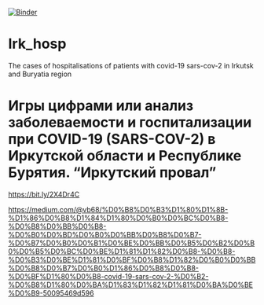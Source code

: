 
[![Binder](http://mybinder.org/badge.svg)](http://mybinder.org/repo/irkdoc/Irk_hosp)

# Irk_hosp
The cases of hospitalisations of patients with covid-19 sars-cov-2 in Irkutsk and Buryatia region


# Игры цифрами или анализ заболеваемости и госпитализации при COVID-19 (SARS-COV-2) в Иркутской области и Республике Бурятия. “Иркутский провал”

https://bit.ly/2X4Dr4C

https://medium.com/@vb68/%D0%B8%D0%B3%D1%80%D1%8B-%D1%86%D0%B8%D1%84%D1%80%D0%B0%D0%BC%D0%B8-%D0%B8%D0%BB%D0%B8-%D0%B0%D0%BD%D0%B0%D0%BB%D0%B8%D0%B7-%D0%B7%D0%B0%D0%B1%D0%BE%D0%BB%D0%B5%D0%B2%D0%B0%D0%B5%D0%BC%D0%BE%D1%81%D1%82%D0%B8-%D0%B8-%D0%B3%D0%BE%D1%81%D0%BF%D0%B8%D1%82%D0%B0%D0%BB%D0%B8%D0%B7%D0%B0%D1%86%D0%B8%D0%B8-%D0%BF%D1%80%D0%B8-covid-19-sars-cov-2-%D0%B2-%D0%B8%D1%80%D0%BA%D1%83%D1%82%D1%81%D0%BA%D0%BE%D0%B9-50095469d596

